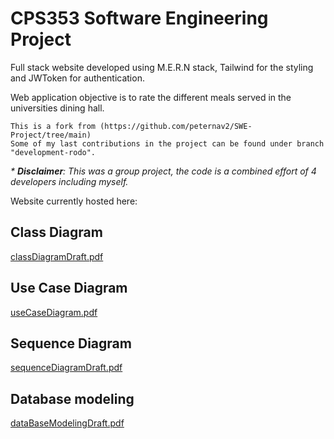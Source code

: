 # CPS353 Software Engineering Project

Full stack website developed using M.E.R.N stack, Tailwind for the styling and JWToken for authentication.

Web application objective is to rate the different meals served in the universities dining hall.

    This is a fork from (https://github.com/peternav2/SWE-Project/tree/main)
    Some of my last contributions in the project can be found under branch "development-rodo". 

_* **Disclaimer**: This was a group project, the code is a combined effort of 4 developers including myself._

Website currently hosted here:


## Class Diagram
[classDiagramDraft.pdf](https://github.com/RodoJML/CPS353_SoftwareEngineering_Project/files/12785816/classDiagramDraft.pdf)

## Use Case Diagram
[useCaseDiagram.pdf](https://github.com/RodoJML/CPS353_SoftwareEngineering_Project/files/12785831/useCaseDiagram.pdf)

## Sequence Diagram
[sequenceDiagramDraft.pdf](https://github.com/RodoJML/CPS353_SoftwareEngineering_Project/files/12785846/sequenceDiagramDraft.pdf)

## Database modeling
[dataBaseModelingDraft.pdf](https://github.com/RodoJML/CPS353_SoftwareEngineering_Project/files/12785847/dataBaseModelingDraft.pdf)
